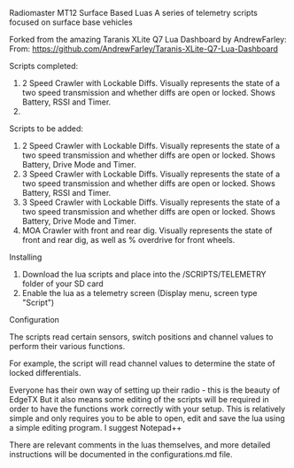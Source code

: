 Radiomaster MT12 Surface Based Luas
A series of telemetry scripts focused on surface base vehicles

Forked from the amazing Taranis XLite Q7 Lua Dashboard by AndrewFarley:
From: https://github.com/AndrewFarley/Taranis-XLite-Q7-Lua-Dashboard

Scripts completed:

1. 2 Speed Crawler with Lockable Diffs.  Visually represents the state of a two speed transmission and whether diffs are open or locked.  Shows Battery, RSSI and Timer.
2.

Scripts to be added:

1. 2 Speed Crawler with Lockable Diffs.  Visually represents the state of a two speed transmission and whether diffs are open or locked.  Shows Battery, Drive Mode and Timer.
2. 3 Speed Crawler with Lockable Diffs.  Visually represents the state of a two speed transmission and whether diffs are open or locked.  Shows Battery, RSSI and Timer.
3. 3 Speed Crawler with Lockable Diffs.  Visually represents the state of a two speed transmission and whether diffs are open or locked.  Shows Battery, Drive Mode and Timer.
4. MOA Crawler with front and rear dig.  Visually represents the state of front and rear dig, as well as % overdrive for front wheels.
   

Installing

1. Download the lua scripts and place into the /SCRIPTS/TELEMETRY folder of your SD card
2. Enable the lua as a telemetry screen (Display menu, screen type "Script")

Configuration

The scripts read certain sensors, switch positions and channel values to perform their various functions.

For example, the script will read channel values to determine the state of locked differentials.

Everyone has their own way of setting up their radio - this is the beauty of EdgeTX
But it also means some editing of the scripts will be required in order to have the functions work
correctly with your setup.  This is relatively simple and only requires you to be able to open, edit
and save the lua using a simple editing program.  I suggest Notepad++

There are relevant comments in the luas themselves, and more detailed instructions will be documented
in the configurations.md file.
